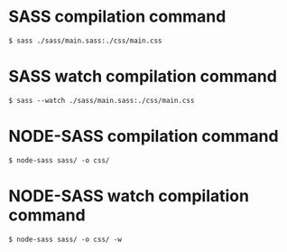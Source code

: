 # SASS compilation command
    $ sass ./sass/main.sass:./css/main.css

# SASS watch compilation command
    $ sass --watch ./sass/main.sass:./css/main.css

# NODE-SASS compilation command
    $ node-sass sass/ -o css/

# NODE-SASS watch compilation command
    $ node-sass sass/ -o css/ -w
